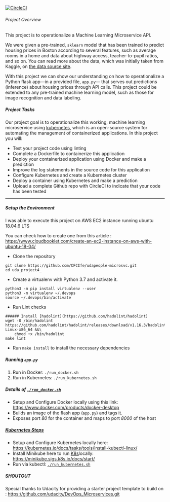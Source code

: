 [![CircleCI](https://dl.circleci.com/status-badge/img/gh/Simon-Ejilogo/Microserv4/tree/master.svg?style=svg)](https://dl.circleci.com/status-badge/redirect/gh/Simon-Ejilogo/Microserv4/tree/master)

###### Project Overview

This project is to operationalize a Machine Learning Microservice API. 

We were given a pre-trained, `sklearn` model that has been trained to predict housing prices in Boston according to several features, such as average rooms in a home and data about highway access, teacher-to-pupil ratios, and so on. You can read more about the data, which was initially taken from Kaggle, on [the data source site](https://www.kaggle.com/c/boston-housing). 

With this project we can show our understanding on how to operationalize a Python flask app—in a provided file, `app.py`— that serves out predictions (inference) about housing prices through API calls. This project could be extended to any pre-trained machine learning model, such as those for image recognition and data labeling.

##### Project Tasks

Our project goal is to operationalize this working, machine learning microservice using [kubernetes](https://kubernetes.io/), which is an open-source system for automating the management of containerized applications. In this project you will:

* Test your project code using linting
* Complete a Dockerfile to containerize this application
* Deploy your containerized application using Docker and make a prediction
* Improve the log statements in the source code for this application
* Configure Kubernetes and create a Kubernetes cluster
* Deploy a container using Kubernetes and make a prediction
* Upload a complete Github repo with CircleCI to indicate that your code has been tested

---
##### Setup the Environment

I was able to execute this project on AWS EC2 instance running ubuntu 18.04.6 LTS

You can check how to create one from this article : https://www.cloudbooklet.com/create-an-ec2-instance-on-aws-with-ubuntu-18-04/
* Clone the repository

```
git clone https://github.com/CFCIfe/udapeople-microsvc.git
cd uda_project4_
```

* Create a virtualenv with Python 3.7 and activate it.

```
python3 -m pip install virtualenv --user
python3 -m virtualenv ~/.devops
source ~/.devops/bin/activate
```

* Run Lint checks

```
###### Install [hadolint](https://github.com/hadolint/hadolint)
wget -O /bin/hadolint https://github.com/hadolint/hadolint/releases/download/v1.16.3/hadolint-Linux-x86_64 &&\
    chmod +x /bin/hadolint
make lint
```

* Run `make install` to install the necessary dependencies

##### Running `app.py`

1. Run in Docker:  `./run_docker.sh`
2. Run in Kubernetes:  `./run_kubernetes.sh`

##### Details of [`./run_docker.sh`](./run_docker.sh)

* Setup and Configure Docker locally using this link: https://www.docker.com/products/docker-desktop
* Builds an image of the flash app (`app.py`) and tags it.
* Exposes port *80* for the container and maps to port *8000* of the host

##### [Kubernetes Steps](https://kubernetes.io/docs/tasks/tools/install-kubectl/#install-kubectl-on-linux)

* Setup and Configure Kubernetes locally here: https://kubernetes.io/docs/tasks/tools/install-kubectl-linux/
* Install Minikube here to run [K8s](https://kubernetes.io/)locally: https://minikube.sigs.k8s.io/docs/start/
* Run via kubectl: [`./run_kubernetes.sh`](./run_kubernetes.sh)

##### SHOUTOUT

Special thanks to Udacity for providing a starter project template to build on : https://github.com/udacity/DevOps_Microservices.git
